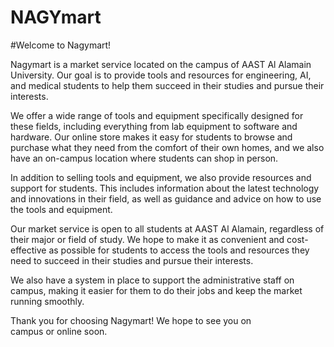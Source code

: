 # NAGYmart
#Welcome to Nagymart!

Nagymart is a market service located on the campus of AAST Al Alamain University. Our goal is to provide tools and resources for engineering, AI, and medical students to help them succeed in their studies and pursue their interests.

We offer a wide range of tools and equipment specifically designed for these fields, including everything from lab equipment to software and hardware. Our online store makes it easy for students to browse and purchase what they need from the comfort of their own homes, and we also have an on-campus location where students can shop in person.

In addition to selling tools and equipment, we also provide resources and support for students. This includes information about the latest technology and innovations in their field, as well as guidance and advice on how to use the tools and equipment.

Our market service is open to all students at AAST Al Alamain, regardless of their major or field of study. We hope to make it as convenient and cost-effective as possible for students to access the tools and resources they need to succeed in their studies and pursue their interests.

We also have a system in place to support the administrative staff on campus, making it easier for them to do their jobs and keep the market running smoothly.

Thank you for choosing Nagymart! We hope to see you on campus or online soon.

